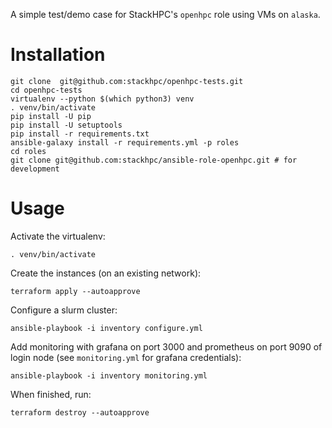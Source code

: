 A simple test/demo case for StackHPC's `openhpc` role using VMs on `alaska`.

# Installation

    git clone  git@github.com:stackhpc/openhpc-tests.git
    cd openhpc-tests
    virtualenv --python $(which python3) venv
    . venv/bin/activate
    pip install -U pip
    pip install -U setuptools
    pip install -r requirements.txt
    ansible-galaxy install -r requirements.yml -p roles
    cd roles
    git clone git@github.com:stackhpc/ansible-role-openhpc.git # for development

# Usage

Activate the virtualenv:

    . venv/bin/activate

Create the instances (on an existing network):

    terraform apply --autoapprove

Configure a slurm cluster:

    ansible-playbook -i inventory configure.yml

Add monitoring with grafana on port 3000 and prometheus on port 9090 of login node (see `monitoring.yml` for grafana credentials):

    ansible-playbook -i inventory monitoring.yml


When finished, run:

    terraform destroy --autoapprove
